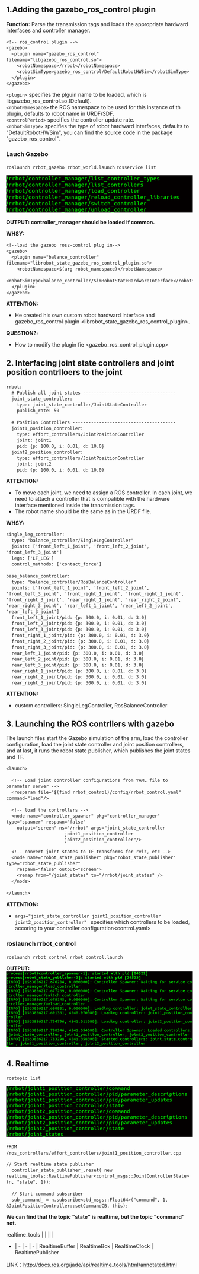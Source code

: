 ## 1.Adding the gazebo_ros_control plugin

**Function:** Parse the transmission tags and loads the appropriate hardward interfaces and controller manager.

```
<!-- ros_control plugin -->
<gazebo>
  <plugin name="gazebo_ros_control" filename="libgazebo_ros_control.so">
    <robotNamespace>/rrbot</robotNamespace>
    <robotSimType>gazebo_ros_control/DefaultRobotHWSim</robotSimType>
  </plugin>
</gazebo>

```

`<plugin>` specifies the plguin name to be loaded, which is libgazebo_ros_control.so.(Default).</br>
`<robotNamespace>` the ROS namespace to be used for this instance of th plugin, defaults to robot name in URDF/SDF.</br>
`<controlPeriod>` specifies the controller update rate.</br>
`<robotSimType>` specifies the type of robot hardward interfaces, defaults to "DefaultRobotHWSim", you can find the source code in the package "gazebo_ros_control".
### Lauch Gazebo
`roslaunch rrbot_gazebo rrbot_world.launch`
`rosservice list`

![ls](assets/markdown-img-paste-20190723121824543.png)

**OUTPUT: controller_manager should be loaded if common.**


**WHSY:**
```
<!--load the gazebo rosz-control plug in-->
<gazebo>
  <plugin name="balance_controller" filename="librobot_state_gazebo_ros_control_plugin.so">
    <robotNamespace>$(arg robot_namespace)</robotNamespace>
    <robotSimType>balance_controller/SimRobotStateHardwareInterface</robotSimType>
  </plugin>
</gazebo>

```
**ATTENTION:**
- He created his own custom robot hardward interface <SimRobotStateHardwareInterface> and gazebo_ros_control plugin <librobot_state_gazebo_ros_control_plugin>.

**QUESTION?:**

- How to modify the plugin fie <gazebo_ros_control_plugin.cpp>

## 2. Interfacing joint state controllers and joint position contrlloers to the joint

```
rrbot:
  # Publish all joint states -----------------------------------
  joint_state_controller:
    type: joint_state_controller/JointStateController
    publish_rate: 50  

  # Position Controllers ---------------------------------------
  joint1_position_controller:
    type: effort_controllers/JointPositionController
    joint: joint1
    pid: {p: 100.0, i: 0.01, d: 10.0}
  joint2_position_controller:
    type: effort_controllers/JointPositionController
    joint: joint2
    pid: {p: 100.0, i: 0.01, d: 10.0}
```
**ATTENTION:**
- To move each joint, we need to assign a ROS controller. In each joint, we need to attach a controller that is compatible with the hardware interface mentioned inside the transmission tags.
- The robot name should be the same as in the URDF file.


**WHSY:**
```
single_leg_controller:
  type: "balance_controller/SingleLegController"
  joints: ['front_left_1_joint', 'front_left_2_joint', 'front_left_3_joint']
  legs: ['LF_LEG']
  control_methods: ['contact_force']

base_balance_controller:
  type: "balance_controller/RosBalanceController"
  joints: ['front_left_1_joint', 'front_left_2_joint', 'front_left_3_joint', 'front_right_1_joint', 'front_right_2_joint', 'front_right_3_joint', 'rear_right_1_joint', 'rear_right_2_joint', 'rear_right_3_joint', 'rear_left_1_joint', 'rear_left_2_joint', 'rear_left_3_joint']
  front_left_1_joint/pid: {p: 300.0, i: 0.01, d: 3.0}
  front_left_2_joint/pid: {p: 300.0, i: 0.01, d: 3.0}
  front_left_3_joint/pid: {p: 300.0, i: 0.01, d: 3.0}
  front_right_1_joint/pid: {p: 300.0, i: 0.01, d: 3.0}
  front_right_2_joint/pid: {p: 300.0, i: 0.01, d: 3.0}
  front_right_3_joint/pid: {p: 300.0, i: 0.01, d: 3.0}
  rear_left_1_joint/pid: {p: 300.0, i: 0.01, d: 3.0}
  rear_left_2_joint/pid: {p: 300.0, i: 0.01, d: 3.0}
  rear_left_3_joint/pid: {p: 300.0, i: 0.01, d: 3.0}
  rear_right_1_joint/pid: {p: 300.0, i: 0.01, d: 3.0}
  rear_right_2_joint/pid: {p: 300.0, i: 0.01, d: 3.0}
  rear_right_3_joint/pid: {p: 300.0, i: 0.01, d: 3.0}
```
**ATTENTION:**
- custom controllers: SingleLegController, RosBalanceController


## 3. Launching the ROS contrllers with gazebo

The launch files start the Gazebo simulation of the arm, load the controller configuration, load the joint state controller and joint position controllers, and at last, it runs the robot state publisher, which publishes the joint states and TF.

```
<launch>

  <!-- Load joint controller configurations from YAML file to parameter server -->
  <rosparam file="$(find rrbot_control)/config/rrbot_control.yaml" command="load"/>

  <!-- load the controllers -->
  <node name="controller_spawner" pkg="controller_manager" type="spawner" respawn="false"
	output="screen" ns="/rrbot" args="joint_state_controller
					  joint1_position_controller
					  joint2_position_controller"/>

  <!-- convert joint states to TF transforms for rviz, etc -->
  <node name="robot_state_publisher" pkg="robot_state_publisher" type="robot_state_publisher"
	respawn="false" output="screen">
    <remap from="/joint_states" to="/rrbot/joint_states" />
  </node>

</launch>

```
**ATTENTION:**
- `args="joint_state_controller joint1_position_controller joint2_position_controller" ` specifies which controllers to be loaded, accoring to your controller configuration<control.yaml>

### roslaunch rrbot_control
`roslaunch rrbot_control rrbot_control.launch`

**OUTPUT:**</br>
![](assets/markdown-img-paste-20190723124101382.png)
## 4. Realtime

`rostopic list`

![rostoic list](assets/markdown-img-paste-20190725094329137.png)

`FROM /ros_controllers/effort_controllers/joint1_position_controller.cpp`
```
// Start realtime state publisher
  controller_state_publisher_.reset( new realtime_tools::RealtimePublisher<control_msgs::JointControllerState>(n, "state", 1));

  // Start command subscriber
  sub_command_ = n.subscribe<std_msgs::Float64>("command", 1, &JointPositionController::setCommandCB, this);
```
**We can find that the topic "state" is realtime, but the topic "command" not.**


realtime_tools | |  | |
- | - | - | - |
RealtimeBuffer | RealtimeBox | RealtimeClock | RealtimePublisher

LINK：http://docs.ros.org/jade/api/realtime_tools/html/annotated.html
